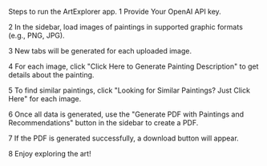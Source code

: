 Steps to run the ArtExplorer app.
1 Provide Your OpenAI API key.

2 In the sidebar, load images of paintings in supported graphic formats (e.g., PNG, JPG).

3 New tabs will be generated for each uploaded image.

4 For each image, click "Click Here to Generate Painting Description" to get details about the painting.

5 To find similar paintings, click "Looking for Similar Paintings? Just Click Here" for each image.

6 Once all data is generated, use the "Generate PDF with Paintings and Recommendations" button in the sidebar to create a PDF.

7 If the PDF is generated successfully, a download button will appear.

8 Enjoy exploring the art!
